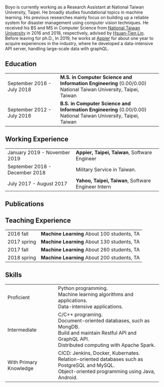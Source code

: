 Boyo is currently working as a Research Assistant at National Taiwan University, Taipei. He broadly studies foundational topics in machine learning. His previous researches mainly focus on building up a reliable system for disaster management using computer vision techniques. He received his BS and MS in Computer Science from [National Taiwan University](https://www.csie.ntu.edu.tw/main.php) in 2016 and 2018, respectively, advised by [Hsuan-Tien Lin](https://www.csie.ntu.edu.tw/~htlin/). Before leaving for ph.D., In 2019, he works at [Appier](https://www.appier.com/) for about one year to acquire experiences in the industry, where he developed a data-intensive API server, handling large-scale data with graphQL.


## <i class="fa fa-chevron-right"></i> Education

<table class="table table-hover">
  <tr>
    <td class="col-md-3">September 2016 - July 2018</td>
    <td>
        <strong>M.S. in Computer Science and Information Engineering</strong>
          (0.00/0.00)
        <br>
      National Taiwan University, Taipei, Taiwan
    </td>
  </tr>
  <tr>
    <td class="col-md-3">September 2012 - July 2016</td>
    <td>
        <strong>B.S. in Computer Science and Information Engineering</strong>
          (0.00/0.00)
        <br>
      National Taiwan University, Taipei, Taiwan
    </td>
  </tr>
</table>


## <i class="fa fa-chevron-right"></i> Working Experience
<table class="table table-hover">
  <tr>
    <td class='col-md-3'>January 2019 - November 2019</td>
    <td>
      <strong>Appier, Taipei, Taiwan</strong>, Software Engineer
    </td>
  </tr>
  <tr>
    <td class='col-md-3'>September 2018 - December 2018</td>
    <td>Military Service in Taiwan.</td>
  </tr>
  <tr>
    <td class='col-md-3'>July 2017 - August 2017</td>
    <td><strong>Yahoo, Taipei, Taiwan</strong>, Software Engineer Intern</td>
  </tr>
</table>


## <i class="fa fa-chevron-right"></i> Publications

<!-- <table class="table table-hover">
  <tr>
    <td class="col-md-3"><a href='https://arxiv.org/abs/1909.12830' target='_blank'><img src="images/publications/amos2020differentiable.png"/></a> </td>
    <td>
      <strong>The Differentiable Cross-Entropy Method</strong><br>
      <strong>B. Amos</strong> and D. Yarats<br>
      ICML 2020<br>
      [<a href='javascript:;'
      onclick='$("#abs_amos2020differentiable").toggle()'>abs</a>] [<a href='https://arxiv.org/abs/1909.12830' target='_blank'>pdf</a>] <br>
      <div id="abs_amos2020differentiable" style="text-align: justify; display: none" markdown="1">
        We study the Cross-Entropy Method (CEM) for the non-convex
        optimization of a continuous and parameterized
        objective function and introduce a differentiable
        variant (DCEM) that enables us to differentiate the
        output of CEM with respect to the objective
        function's parameters. In the machine learning
        setting this brings CEM inside of the end-to-end
        learning pipeline where this has otherwise been
        impossible. We show applications in a synthetic
        energy-based structured prediction task and in
        non-convex continuous control. In the control
        setting we show on the simulated cheetah and walker
        tasks that we can embed their optimal action
        sequences with DCEM and then use policy optimization
        to fine-tune components of the controller as a step
        towards combining model-based and model-free RL.
      </div>
    </td>
  </tr>
</table> -->


## <i class="fa fa-chevron-right"></i> Teaching Experience

<table class="table table-hover">
<tr>
  <td class='col-md-1'>2016 fall</td>
  <td><strong>Machine Learning</strong> About 100 students, TA</td>
</tr>
<tr>
  <td class='col-md-1'>2017 spring</td>
  <td><strong>Machine Learning</strong> About 130 students, TA</td>
</tr>
<tr>
  <td class='col-md-1'>2017 fall</td>
  <td><strong>Machine Learning</strong> About 260 students, TA</td>
</tr>
<tr>
  <td class='col-md-1'>2018 spring</td>
  <td><strong>Machine Learning</strong> About 200 students, TA</td>
</tr>
</table>


## <i class="fa fa-chevron-right"></i> Skills

<table class="table table-hover">
<tr>
  <td class='col-md-2'>Proficient</td>
  <td markdown="1">
    Python programming.<br>
    Machine learning algorithms and applications.<br>
    Data-intensive applications.
  </td>
</tr>
<tr>
  <td class='col-md-2'>Intermediate</td>
  <td markdown="1">
    C/C++ programing.<br>
    Document-oriented databases, such as MongDB.<br>
    Build and maintain Restful API and GraphQL API.<br>
    Distributed computing with Apache Spark.
  </td>
</tr>
<tr>
  <td class='col-md-2'>With Primary Knowledge</td>
  <td markdown="1">
    CICD: Jenkins, Docker, Kubernates.<br>
    Relation-oriented databases such as PostgreSQL and MySQL.<br>
    Object-oriented programming using Java, Android.
  </td>
</tr>
</table>
